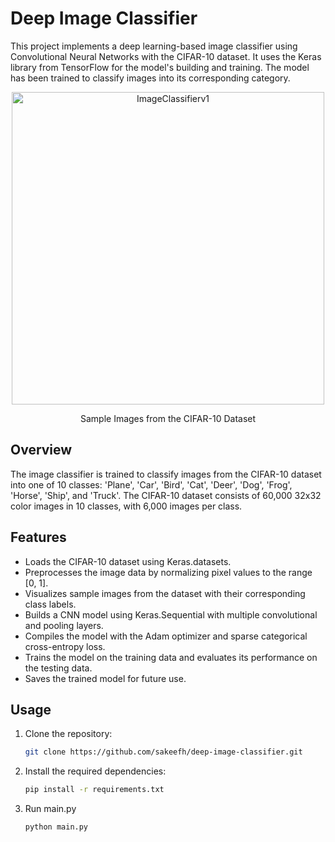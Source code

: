 # Deep Image Classifier

This project implements a deep learning-based image classifier using Convolutional Neural Networks with the CIFAR-10 dataset. It uses the Keras library from TensorFlow for the model's building and training. The model has been trained to classify images into its corresponding category. 


<p align="center">
  <img src="https://github.com/sakeefh/Deep-Image-Classifier/assets/91638600/d992ba97-adbb-473b-8090-b08f90f2c3a8" alt="ImageClassifierv1" width="500" height="500">
</p>

<p align="center">Sample Images from the CIFAR-10 Dataset</p>






## Overview

The image classifier is trained to classify images from the CIFAR-10 dataset into one of 10 classes: 'Plane', 'Car', 'Bird', 'Cat', 'Deer', 'Dog', 'Frog', 'Horse', 'Ship', and 'Truck'. The CIFAR-10 dataset consists of 60,000 32x32 color images in 10 classes, with 6,000 images per class.

## Features

- Loads the CIFAR-10 dataset using Keras.datasets.
- Preprocesses the image data by normalizing pixel values to the range [0, 1].
- Visualizes sample images from the dataset with their corresponding class labels.
- Builds a CNN model using Keras.Sequential with multiple convolutional and pooling layers.
- Compiles the model with the Adam optimizer and sparse categorical cross-entropy loss.
- Trains the model on the training data and evaluates its performance on the testing data.
- Saves the trained model for future use.

## Usage

1. Clone the repository:

   ```bash
   git clone https://github.com/sakeefh/deep-image-classifier.git

2. Install the required dependencies:

   ```bash
   pip install -r requirements.txt

3. Run main.py

   ```
   python main.py

